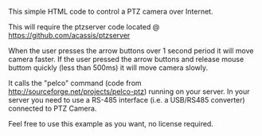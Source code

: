 This simple HTML code to control a PTZ camera over Internet.

This will require the ptzserver code located @ https://github.com/acassis/ptzserver

When the user presses the arrow buttons over 1 second period it will move camera faster.
If the user pressed the arrow buttons and release mouse buttom quickly (less than 500ms) it will move camera slowly.

It calls the "pelco" command (code from http://sourceforge.net/projects/pelco-ptz) running on your server.
In your server you need to use a RS-485 interface (i.e. a USB/RS485 converter) connected to PTZ Camera.

Feel free to use this example as you want, no license required.
